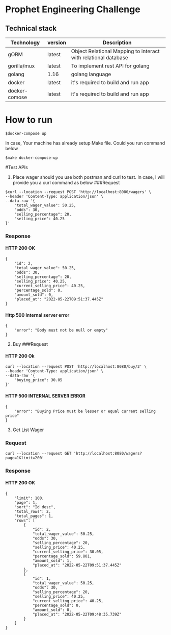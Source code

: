 # Prophet Engineering Challenge
## Technical stack
| Technology | version | Description |
|------------|---------|-------------|
| gORM       | latest  | Object Relational Mapping to interact with relational database |
| gorilla/mux| latest  | To implement rest API for golang |
| golang     | 1.16    | golang language|
| docker     | latest  | it's required to build and run app |
| docker-comose| latest | it's required to build and run app |
# How to run
```
$docker-compose up
```
In case, Your machine has already setup Make file. Could you run command below
```
$make docker-compose-up
```
#Test APIs
1. Place wager
should you use both postman and curl to test. In case, I will provide you a curl command as below
###Request
```
$curl --location --request POST 'http://localhost:8080/wagers' \
--header 'Content-Type: application/json' \
--data-raw '{
    "total_wager_value": 50.25,
    "odds": 30,
    "selling_percentage": 20,
    "selling_price": 40.25
}'
```
### Response
#### HTTP 200 OK
```
{
    "id": 2,
    "total_wager_value": 50.25,
    "odds": 30,
    "selling_percentage": 20,
    "selling_price": 40.25,
    "current_selling_price": 40.25,
    "percentage_sold": 0,
    "amount_sold": 0,
    "placed_at": "2022-05-22T09:51:37.445Z"
}
```
#### Http 500 Internal server error
```
{
    "error": "Body must not be null or empty"
}
```
2. Buy
###Request
#### HTTP 200 Ok
```
curl --location --request POST 'http://localhost:8080/buy/2' \
--header 'Content-Type: application/json' \
--data-raw '{
    "buying_price": 30.05
}'
```
#### HTTP 500 INTERNAL SERVER ERROR
```
{
    "error": "Buying Price must be lesser or equal current selling price"
}
```
3. Get List Wager
### Request
```
curl --location --request GET 'http://localhost:8080/wagers?page=1&limit=200'
```
### Response
#### HTTP 200 OK
```
{
    "limit": 100,
    "page": 1,
    "sort": "Id desc",
    "total_rows": 2,
    "total_pages": 1,
    "rows": [
        {
            "id": 2,
            "total_wager_value": 50.25,
            "odds": 30,
            "selling_percentage": 20,
            "selling_price": 40.25,
            "current_selling_price": 30.05,
            "percentage_sold": 59.801,
            "amount_sold": 1,
            "placed_at": "2022-05-22T09:51:37.445Z"
        },
        {
            "id": 1,
            "total_wager_value": 50.25,
            "odds": 30,
            "selling_percentage": 20,
            "selling_price": 40.25,
            "current_selling_price": 40.25,
            "percentage_sold": 0,
            "amount_sold": 0,
            "placed_at": "2022-05-22T09:48:35.739Z"
        }
    ]
}
```
